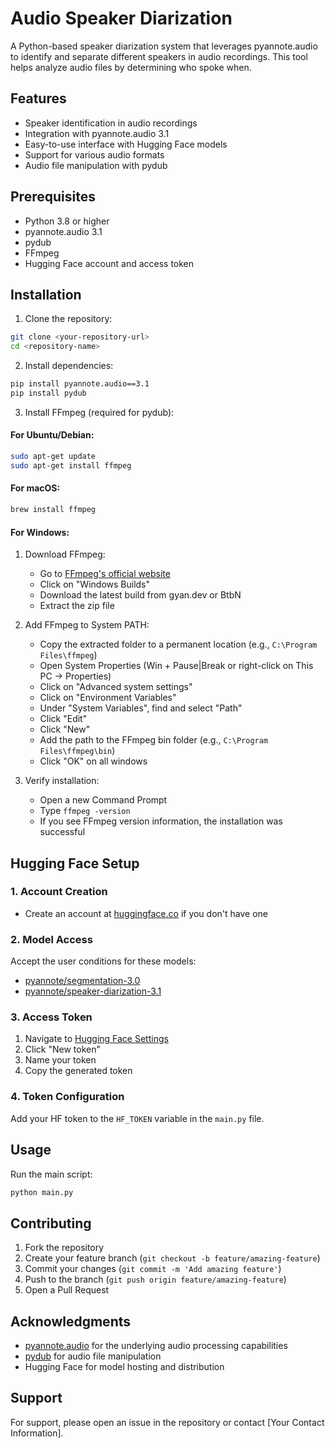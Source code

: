 # Audio Speaker Diarization

A Python-based speaker diarization system that leverages pyannote.audio to identify and separate different speakers in audio recordings. This tool helps analyze audio files by determining who spoke when.

## Features

- Speaker identification in audio recordings
- Integration with pyannote.audio 3.1
- Easy-to-use interface with Hugging Face models
- Support for various audio formats
- Audio file manipulation with pydub

## Prerequisites

- Python 3.8 or higher
- pyannote.audio 3.1
- pydub
- FFmpeg
- Hugging Face account and access token

## Installation

1. Clone the repository:
```bash
git clone <your-repository-url>
cd <repository-name>
```

2. Install dependencies:
```bash
pip install pyannote.audio==3.1
pip install pydub
```

3. Install FFmpeg (required for pydub):

#### For Ubuntu/Debian:
```bash
sudo apt-get update
sudo apt-get install ffmpeg
```

#### For macOS:
```bash
brew install ffmpeg
```

#### For Windows:
1. Download FFmpeg:
   - Go to [FFmpeg's official website](https://ffmpeg.org/download.html)
   - Click on "Windows Builds"
   - Download the latest build from gyan.dev or BtbN
   - Extract the zip file

2. Add FFmpeg to System PATH:
   - Copy the extracted folder to a permanent location (e.g., `C:\Program Files\ffmpeg`)
   - Open System Properties (Win + Pause|Break or right-click on This PC → Properties)
   - Click on "Advanced system settings"
   - Click on "Environment Variables"
   - Under "System Variables", find and select "Path"
   - Click "Edit"
   - Click "New"
   - Add the path to the FFmpeg bin folder (e.g., `C:\Program Files\ffmpeg\bin`)
   - Click "OK" on all windows

3. Verify installation:
   - Open a new Command Prompt
   - Type `ffmpeg -version`
   - If you see FFmpeg version information, the installation was successful

## Hugging Face Setup

### 1. Account Creation
- Create an account at [huggingface.co](https://huggingface.co) if you don't have one

### 2. Model Access
Accept the user conditions for these models:
- [pyannote/segmentation-3.0](https://huggingface.co/pyannote/segmentation-3.0)
- [pyannote/speaker-diarization-3.1](https://huggingface.co/pyannote/speaker-diarization-3.1)

### 3. Access Token
1. Navigate to [Hugging Face Settings](https://huggingface.co/settings/tokens)
2. Click "New token"
3. Name your token
4. Copy the generated token

### 4. Token Configuration
Add your HF token to the `HF_TOKEN` variable in the `main.py` file.
## Usage

Run the main script:
```bash
python main.py
```

## Contributing

1. Fork the repository
2. Create your feature branch (`git checkout -b feature/amazing-feature`)
3. Commit your changes (`git commit -m 'Add amazing feature'`)
4. Push to the branch (`git push origin feature/amazing-feature`)
5. Open a Pull Request

## Acknowledgments

- [pyannote.audio](https://github.com/pyannote/pyannote-audio) for the underlying audio processing capabilities
- [pydub](https://github.com/jiaaro/pydub) for audio file manipulation
- Hugging Face for model hosting and distribution

## Support

For support, please open an issue in the repository or contact [Your Contact Information].